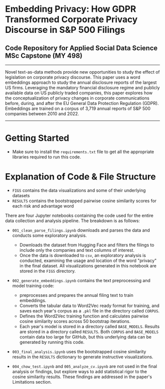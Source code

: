 # Embedding Privacy: How GDPR Transformed Corporate Privacy Discourse in S&P 500 Filings
## Code Repository for Applied Social Data Science MSc Capstone (MY 498)

---

Novel text-as-data methods provide new opportunities to study the effect of legislation on corporate privacy discourse. This paper uses a word embeddings approach to study the annual 
disclosure reports of the largest US firms. Leveraging the mandatory financial disclosure regime and publicly available data on US publicly traded companies, 
this paper explores how the conceptualization of privacy changes in corporate communications before, during, and after the EU General Data Protection Regulation (GDPR). 
Embeddings are trained on a corpus of 3,719 annual reports of S&P 500 companies between 2010 and 2022.

---

# Getting Started

- Make sure to install the `requirements.txt` file to get all the appropriate libraries required to run this code.

# Explanation of Code & File Structure

- `FIGS` contains the data visualizations and some of their underlying datasets
- `RESULTS` contains the bootstrapped pairwise cosine similarity scores for each risk and advantage word

There are four Jupyter notebooks containing the code used for the entire data collection and analysis pipeline. The breakdown is as follows:

- `001_clean_parse_filings.ipynb` downloads and parses the data and conducts some exploratory analysis.
  - Downloads the dataset from Hugging Face and filters the filings to include only the companies and text columns of interest.
  - Once the data is downloaded to `csv`, an exploratory analysis is conducted, examining the usage and location of the word "privacy" in the final dataset. All visualizations generated in this notebook are stored in the `FIGS` directory.

- `002_generate_embeddings.ipynb` contains the text preprocessing and model training code:
  - preprocesses and prepares the annual filing text to train embeddings.
  - Converts the tabular data to Word2Vec ready format for training, and saves each year's corpus as a `.pkl` file in the directory called `CORPUS`.
  - Defines the Word2Vec training function and calculates pairwise cosine similarity scores across 50 bootstrap iterations.
  - Each year's model is stored in a directory called `BASE_MODELS`. Results are stored in a directory called `RESULTS`. Both `CORPUS` and `BASE_MODELS` contain data too large for GitHub, but this underlying data
can be generated by running this code.

- `003_final_analysis.ipynb` uses the bootstrapped cosine similarity results in the `RESULTS` dictionary to generate instructive visualizations.
  
-  `004_chow_test.ipynb` and `005_analyze_cv.ipynb` are not used in the final analysis or findings, but explore ways to add statistical rigor to the cosine similarity results. These findings are addressed in the paper's Limitations section.

